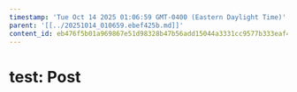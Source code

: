 ```yaml
---
timestamp: 'Tue Oct 14 2025 01:06:59 GMT-0400 (Eastern Daylight Time)'
parent: '[[../20251014_010659.ebef425b.md]]'
content_id: eb476f5b01a969867e51d98328b47b56add15044a3331cc9577b333eaf4cf9bc
---
```


# test: Post
